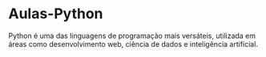 # Aulas-Python
Python é uma das linguagens de programação mais versáteis, utilizada em áreas como desenvolvimento web, ciência de dados e inteligência artificial. 
